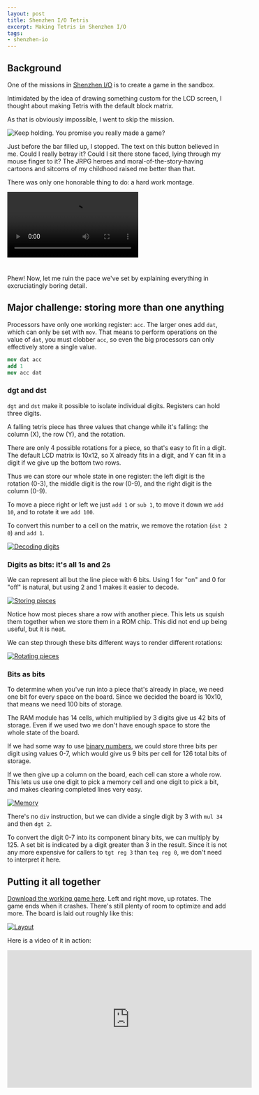 ```yaml
---
layout: post
title: Shenzhen I/O Tetris
excerpt: Making Tetris in Shenzhen I/O
tags: 
- shenzhen-io
---
```


## Background

One of the missions in [Shenzhen I/O] is to create a game in the sandbox.

Intimidated by the idea of drawing something custom for the LCD screen, I thought about making Tetris with the default block matrix.

As that is obviously impossible, I went to skip the mission.

![Keep holding. You promise you really made a game?][1]

Just before the bar filled up, I stopped. The text on this button believed in me. Could I really betray it? Could I sit there stone faced, lying through my mouse finger to it? The JRPG heroes and moral-of-the-story-having cartoons and sitcoms of my childhood raised me better than that.

There was only one honorable thing to do: a hard work montage.

<video autoplay loop style="margin-bottom:25px"><source src="/img/2016-10-22-shenzhen-io-tetris/MassiveFarAztecant-mobile.mp4">
There should be a video here!</video>

Phew! Now, let me ruin the pace we've set by explaining everything in excruciatingly boring detail.

## Major challenge: storing more than one anything

Processors have only one working register: `acc`. The larger ones add `dat`, which can only be set with `mov`. That means to perform operations on the value of `dat`, you must clobber `acc`, so even the big processors can only effectively store a single value.

```nasm
mov dat acc
add 1
mov acc dat
```

### dgt and dst

`dgt` and `dst` make it possible to isolate individual digits. Registers can hold three digits.

A falling tetris piece has three values that change while it's falling: the column (X), the row (Y), and the rotation.

There are only 4 possible rotations for a piece, so that's easy to fit in a digit. The default LCD matrix is 10x12, so X already fits in a digit, and Y can fit in a digit if we give up the bottom two rows.

Thus we can store our whole state in one register: the left digit is the rotation (0-3), the middle digit is the row (0-9), and the right digit is the column (0-9).

To move a piece right or left we just `add 1` or `sub 1`, to move it down we `add 10`, and to rotate it we `add 100`.

To convert this number to a cell on the matrix, we remove the rotation (`dst 2 0`) and `add 1`.

[![Decoding digits][7]][7]

### Digits as bits: it's all 1s and 2s

We can represent all but the line piece with 6 bits. Using 1 for "on" and 0 for "off" is natural, but using 2 and 1 makes it easier to decode.

[![Storing pieces][2]][2]

Notice how most pieces share a row with another piece. This lets us squish them together when we store them in a ROM chip. This did not end up being useful, but it is neat.

We can step through these bits different ways to render different rotations:

[![Rotating pieces][3]][3]

### Bits as bits

To determine when you've run into a piece that's already in place, we need one bit for every space on the board. Since we decided the board is 10x10, that means we need 100 bits of storage.

The RAM module has 14 cells, which multiplied by 3 digits give us 42 bits of storage. Even if we used two we don't have enough space to store the whole state of the board.

If we had some way to use [binary numbers], we could store three bits per digit using values 0-7, which would give us 9 bits per cell for 126 total bits of storage.

If we then give up a column on the board, each cell can store a whole row. This lets us use one digit to pick a memory cell and one digit to pick a bit, and makes clearing completed lines very easy.

[![Memory][4]][4]

There's no `div` instruction, but we can divide a single digit by 3 with `mul 34` and then `dgt 2`.

To convert the digit 0-7 into its component binary bits, we can multiply by 125. A set bit is indicated by a digit greater than 3 in the result. Since it is not any more expensive for callers to `tgt reg 3` than `teq reg 0`, we don't need to interpret it here.

## Putting it all together

[Download the working game here][8]. Left and right move, up rotates. The game ends when it crashes. There's still plenty of room to optimize and add more. The board is laid out roughly like this:

[![Layout][6]][6]

Here is a video of it in action:

<iframe width="560" height="315" src="https://www.youtube.com/embed/Oeh4RzzRIvk" frameborder="0" allowfullscreen></iframe>


[1]: /img/2016-10-22-shenzhen-io-tetris/promise.jpg
[2]: /img/2016-10-22-shenzhen-io-tetris/pieces.png
[3]: /img/2016-10-22-shenzhen-io-tetris/rotations.png
[4]: /img/2016-10-22-shenzhen-io-tetris/memory.png
[6]: /img/2016-10-22-shenzhen-io-tetris/layout.png
[7]: /img/2016-10-22-shenzhen-io-tetris/digits.png
[binary numbers]: https://www.mathsisfun.com/binary-number-system.html
[Shenzhen I/O]: http://www.zachtronics.com/shenzhen-io/
[8]: https://gist.github.com/pclewis/4cffbc059ed8145f26e51be437c7623a
